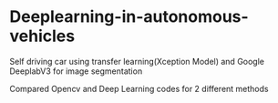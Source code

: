 # Deeplearning-in-autonomous-vehicles
Self driving car using transfer learning(Xception Model) and Google DeeplabV3 for image segmentation

Compared Opencv and Deep Learning codes for 2 different methods

